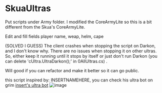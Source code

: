 # SkuaUltras
Put scripts under Army folder. I modified the CoreArmyLite so this is a bit different from the Skua's CoreArmyLite.

Edit and fill fields player name, weap, helm, cape

(SOLVED I GUESS) The client crashes when stopping the script on Darkon, and I don't know why. There are no issues when stopping it on other ultras. So, either keep it running until it stops by itself or just don't run Darkon (you can delete 'cUltra.UltraDarkon();' in 0AllUltras.cs) .

Will good if you can refactor and make it better so it can go public.

this script inspired by: INSERTNAMEHERE, you can check his ultra bot on grim [insert's ultra bot](https://github.com/InsertMameHere/InsertGbotHere/blob/main/ULTRAS%20-%20INSERTNAMEHERE.gbot)
![image](https://github.com/letsssgoo/SkuaUltras/assets/164711032/c10e38ed-8bcf-4f5c-84cc-05d1f83c83e3)

